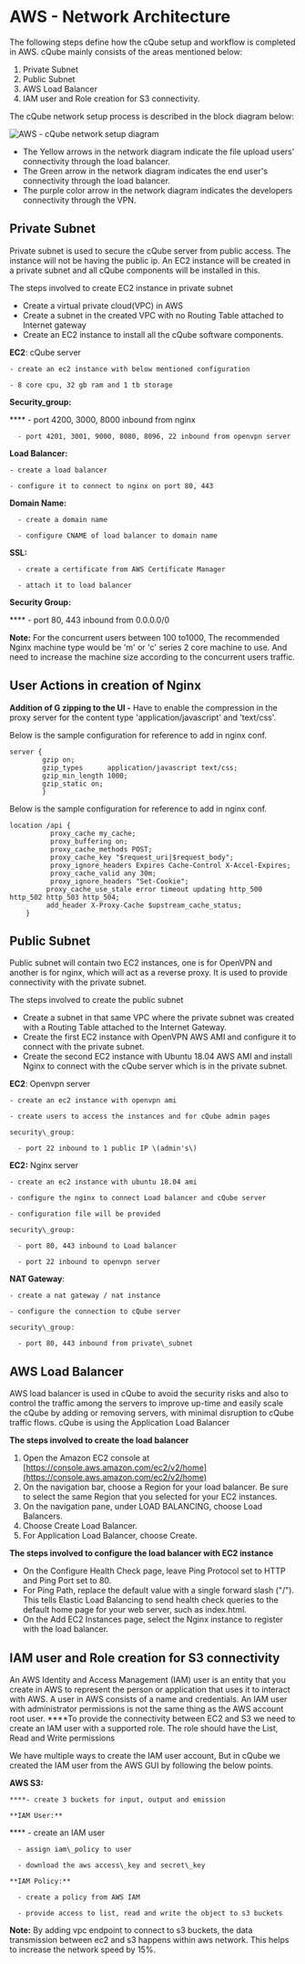 # AWS - Network Architecture

The following steps define how the cQube setup and workflow is completed in AWS. cQube mainly consists of the areas mentioned below:

1. Private Subnet
2. Public Subnet
3. AWS Load Balancer
4. IAM user and Role creation for S3 connectivity.

The cQube network setup process is described in the block diagram below:

![AWS - cQube network setup diagram ](../../.gitbook/assets/image%20%282%29.png)

* The Yellow arrows in the network diagram indicate the file upload users’ connectivity through the load balancer.
* The Green arrow in the network diagram indicates the end user's connectivity through the load balancer.
* The purple color arrow in the network diagram indicates the developers connectivity through the VPN.

## **Private Subnet**

Private subnet is used to secure the cQube server from public access. The instance will not be having the public ip. An EC2 instance will be created in a private subnet and all cQube components will be installed in this.

The steps involved to create EC2 instance in private subnet

* Create a virtual private cloud\(VPC\) in AWS 
* Create a subnet in the created VPC with no Routing Table attached to Internet gateway
* Create an EC2 instance to install all the cQube software components.

**EC2**: cQube server

    - create an ec2 instance with below mentioned configuration

    - 8 core cpu, 32 gb ram and 1 tb storage

**Security\_group:**

 ****     - port 4200, 3000, 8000 inbound from nginx 

      - port 4201, 3001, 9000, 8080, 8096, 22 inbound from openvpn server

**Load Balancer:**

    - create a load balancer 

    - configure it to connect to nginx on port 80, 443

**Domain Name:** 

      - create a domain name

      - configure CNAME of load balancer to domain name

**SSL:**

      - create a certificate from AWS Certificate Manager

      - attach it to load balancer

**Security Group:**

   ****   - port 80, 443 inbound from 0.0.0.0/0

**Note:** For the concurrent users  between 100 to1000, The recommended Nginx machine type  would be 'm' or 'c' series 2 core machine to use. And need to increase the machine size according to the concurrent users traffic.

## **User Actions in creation of Nginx**

**Addition of G zipping to the UI -** Have to enable the compression in the proxy server for the content type 'application/javascript' and 'text/css'.

Below is the sample configuration for reference to add in nginx conf. 

```text
server {
        gzip on;
        gzip_types      application/javascript text/css;
        gzip_min_length 1000;
        gzip_static on;
        }
```

Below is the sample configuration for reference to add in nginx conf.

```text
location /api {
          proxy_cache my_cache;
          proxy_buffering on;
          proxy_cache_methods POST;
          proxy_cache_key "$request_uri|$request_body";
          proxy_ignore_headers Expires Cache-Control X-Accel-Expires;
          proxy_cache_valid any 30m;
          proxy_ignore_headers "Set-Cookie";
         proxy_cache_use_stale error timeout updating http_500 http_502 http_503 http_504;
         add_header X-Proxy-Cache $upstream_cache_status;
    }
```

## **Public Subnet**

Public subnet will contain two EC2 instances, one is for OpenVPN and another is for nginx, which will act as a reverse proxy. It is used to provide connectivity with the private subnet.

The steps involved to create the public subnet

* Create a subnet in that same VPC where the private subnet was created with a Routing Table attached to the Internet Gateway.
* Create the first EC2 instance with OpenVPN AWS AMI and configure it to connect with the private subnet.
* Create the second EC2 instance with Ubuntu 18.04 AWS AMI and install Nginx to connect with the cQube server which is in the private subnet.

**EC2**: Openvpn server

    - create an ec2 instance with openvpn ami 

    - create users to access the instances and for cQube admin pages 

    security\_group:

      - port 22 inbound to 1 public IP \(admin's\)

**EC2:** Nginx server

    - create an ec2 instance with ubuntu 18.04 ami

    - configure the nginx to connect Load balancer and cQube server

    - configuration file will be provided

    security\_group:

      - port 80, 443 inbound to Load balancer

      - port 22 inbound to openvpn server

**NAT Gateway**:

    - create a nat gateway / nat instance

    - configure the connection to cQube server

    security\_group:

      - port 80, 443 inbound from private\_subnet

## **AWS Load Balancer** 

AWS load balancer is used in cQube to avoid the security risks and also to control the traffic among the servers to improve up-time and easily scale the cQube by adding or removing servers, with minimal disruption to cQube traffic flows. cQube is using the Application Load Balancer

**The steps involved to create the load balancer**

1. Open the Amazon EC2 console at [https://console.aws.amazon.com/ec2/v2/home](https://console.aws.amazon.com/ec2/v2/home)
2. On the navigation bar, choose a Region for your load balancer. Be sure to select the same Region that you selected for your EC2 instances.
3. On the navigation pane, under LOAD BALANCING, choose Load Balancers.
4. Choose Create Load Balancer.
5. For Application Load Balancer, choose Create.

**The steps involved to configure the load balancer with EC2 instance**

* On the Configure Health Check page, leave Ping Protocol set to HTTP and Ping Port set to 80.
* For Ping Path, replace the default value with a single forward slash \("/"\). This tells Elastic Load Balancing to send health check queries to the default home page for your web server, such as index.html.
* On the Add EC2 Instances page, select the Nginx instance to register with the load balancer.

## **IAM user and Role creation for S3 connectivity**

An AWS Identity and Access Management \(IAM\) user is an entity that you create in AWS to represent the person or application that uses it to interact with AWS. A user in AWS consists of a name and credentials. An IAM user with administrator permissions is not the same thing as the AWS account root user. ****To provide the connectivity between EC2 and S3 we need to create an IAM user with a supported role. The role should have the List, Read and Write permissions

We have multiple ways to create the IAM user account, But in cQube we created the IAM user from the AWS GUI by following the below points.

**AWS S3:**

    ****- create 3 buckets for input, output and emission

    **IAM User:**

   ****   - create an IAM user

      - assign iam\_policy to user 

      - download the aws access\_key and secret\_key

    **IAM Policy:**

      - create a policy from AWS IAM 

      - provide access to list, read and write the object to s3 buckets

  
**Note:** By adding vpc endpoint to connect to s3 buckets, the data transmission between ec2 and s3 happens within aws network. This helps to increase the network speed by 15%.  


